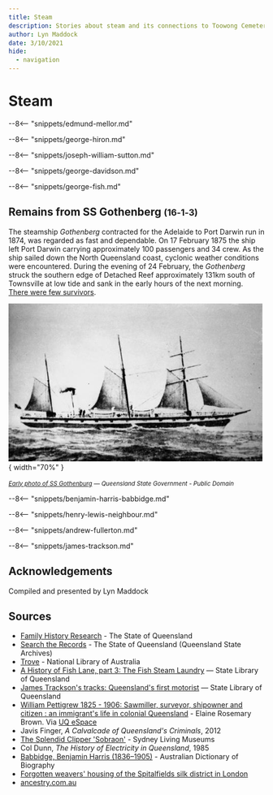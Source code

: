 ```yaml
---
title: Steam
description: Stories about steam and its connections to Toowong Cemetery
author: Lyn Maddock
date: 3/10/2021
hide:
  - navigation
---
```


# Steam 

<!-- 

???+ directions "Directions" 

    Starting point
    Walking directions to first headstone... is the grave of...
    
    ![](../assets/404.png){ width="15%" }

-->

--8<-- "snippets/edmund-mellor.md"

<!-- 
??? directions "Directions" 

    Walking directions to next headstone... is the grave of...
    
    ![](../assets/404.png){ width="15%" }
-->

--8<-- "snippets/george-hiron.md"

--8<-- "snippets/joseph-william-sutton.md"

--8<-- "snippets/george-davidson.md"

--8<-- "snippets/george-fish.md"

## Remains from SS Gothenberg <small>(16‑1‑3)</small>

The steamship *Gothenberg* contracted for the Adelaide to Port Darwin run in 1874, was regarded as fast and dependable. On 17 February 1875 the ship left Port Darwin carrying approximately 100 passengers and 34 crew. As the ship sailed down the North Queensland coast, cyclonic weather conditions were encountered. During the evening of 24 February, the *Gothenberg*  struck the southern edge of Detached Reef approximately 131km south of Townsville at low tide and sank in the early hours of the next morning. [There were few survivors](https://trove.nla.gov.au/newspaper/article/1395449?searchTerm=GOTHENBERG).

![Early photo of SS Gothenburg](../assets/ss-gothenburg.jpg){ width="70%" }  

*<small>[Early photo of SS Gothenburg](https://en.wikipedia.org/wiki/File:SS_Gothenburg.jpg) — Queensland State Government - Public Domain</small>*

--8<-- "snippets/benjamin-harris-babbidge.md"

--8<-- "snippets/henry-lewis-neighbour.md"

--8<-- "snippets/andrew-fullerton.md"

--8<-- "snippets/james-trackson.md"

## Acknowledgements

Compiled and presented by Lyn Maddock

## Sources

- [Family History Research](https://www.familyhistory.bdm.qld.gov.au) - The State of Queensland
- [Search the Records](https://www.qld.gov.au/recreation/arts/heritage/archives/search-the-records) - The State of Queensland (Queensland State Archives)
- [Trove](https://trove.nla.gov.au) - National Library of Australia
- [A History of Fish Lane, part 3: The Fish Steam Laundry](https://www.slq.qld.gov.au/blog/history-fish-lane-part-3-fish-steam-laundry) — State Library of Queensland 
- [James Trackson's tracks: Queensland's first motorist](https://www.slq.qld.gov.au/blog/james-tracksons-tracks-queenslands-first-motorist) — State Library of Queensland
- [William Pettigrew 1825 - 1906: Sawmiller, surveyor, shipowner and citizen : an immigrant's life in colonial Queensland](../assets/documents/William-Pettigrew-1825-1906.pdf) - Elaine Rosemary Brown. Via [UQ eSpace](https://espace.library.uq.edu.au/view/UQ:189814)
- Javis Finger, *A Calvalcade of Queensland's Criminals*, 2012
- [The Splendid Clipper 'Sobraon'](https://sydneylivingmuseums.com.au/stories/splendid-clipper-sobraon) - Sydney Living Museums 
- Col Dunn, *The History of Electricity in Queensland*, 1985
- [Babbidge, Benjamin Harris (1836–1905)](https://adb.anu.edu.au/biography/babbidge-benjamin-harris-42) - Australian Dictionary of Biography
- [Forgotten weavers' housing of the Spitalfields silk district in London](https://www.family-tree.co.uk/how-to-guides/forgotten-weavers-housing-of-the-spitalfields-silk-district-in-london/)
- [ancestry.com.au](https://www.ancestry.com.au/)


<!--
<div class="noprint" markdown="1">

## Brochure

**[Download this walk](../assets/guides/steam.pdf)** - designed to be printed and folded in half to make an A5 brochure.

</div>
-->
